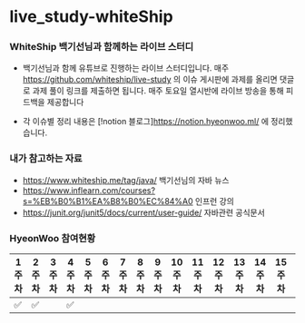 # live_study-whiteShip

### WhiteShip 백기선님과 함께하는 라이브 스터디

- 백기선님과 함께 유튜브로 진행하는 라이브 스터디입니다. 매주  https://github.com/whiteship/live-study 의 이슈 게시판에 과제를 올리면 댓글로 과제 풀이 링크를 제출하면 됩니다. 매주 토요일 열시반에 라이브 방송을 통해 피드백을 제공합니다 
 
- 각 이슈별 정리 내용은  [!notion 블로그]https://notion.hyeonwoo.ml/ 에 정리했습니다. 
 
### 내가 참고하는 자료
 
 - https://www.whiteship.me/tag/java/  백기선님의 자바 뉴스
 - https://www.inflearn.com/courses?s=%EB%B0%B1%EA%B8%B0%EC%84%A0 인프런 강의
 - https://junit.org/junit5/docs/current/user-guide/ 자바관련 공식문서


### HyeonWoo 참여현황
| 1주차 | 2주차 | 3주차 | 4주차 | 5주차 | 6주차 | 7주차 | 8주차 | 9주차 | 10주차 | 11주차 | 12주차 | 13주차 | 14주차 | 15주차 | 16주차 | 17주차 | 18주차 | 참석율 |
|---| ---| --- | --- | --- | --- | --- | --- | --- | --- | --- | --- | --- | -- | -- | -- | -- | -- | -- |
|:white_check_mark:|:white_check_mark:||:white_check_mark:|||||||||||||| | 16.67% |

